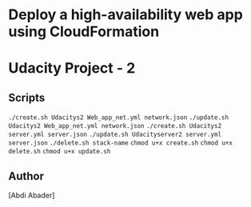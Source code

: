 # Deploy a high-availability web app using CloudFormation
# Udacity Project - 2 

## **Scripts**
 `./create.sh Udacitys2 Web_app_net.yml network.json`
 `./update.sh Udacitys2 Web_app_net.yml network.json`
 `./create.sh Udacitys2 server.yml server.json`
 `./update.sh Udacityserver2 server.yml server.json`
 `./delete.sh stack-name`
 `chmod u+x create.sh`
 `chmod u+x delete.sh`
 `chmod u+x update.sh`

 ## Author
[Abdi Abader]